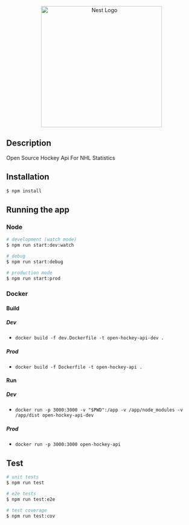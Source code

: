 <p align="center">
  <a href="http://nestjs.com/" target="blank"><img src="https://nestjs.com/img/logo_text.svg" width="320" alt="Nest Logo" /></a>
</p>

## Description

Open Source Hockey Api For NHL Statistics

## Installation

```bash
$ npm install
```

## Running the app

### Node

```bash
# development (watch mode)
$ npm run start:dev:watch

# debug
$ npm run start:debug

# production mode
$ npm run start:prod
```

### Docker

#### Build

##### Dev

- `docker build -f dev.Dockerfile -t open-hockey-api-dev .`

##### Prod

- `docker build -f Dockerfile -t open-hockey-api .`

#### Run

##### Dev

- `docker run -p 3000:3000 -v "$PWD":/app -v /app/node_modules -v /app/dist open-hockey-api-dev`

##### Prod

- `docker run -p 3000:3000 open-hockey-api`

## Test

```bash
# unit tests
$ npm run test

# e2e tests
$ npm run test:e2e

# test coverage
$ npm run test:cov
```
